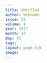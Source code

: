 ```yaml
---
title: Untitled
author: Unknown
issue: 25
volume: 4
year: 1917
month: 17
day: VI
tags:
layout: page.njk
image:
---
```




